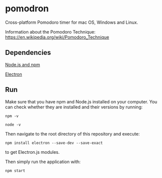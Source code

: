 # pomodron
Cross-platform Pomodoro timer for mac OS, Windows and Linux.

Information about the Pomodoro Technique: https://en.wikipedia.org/wiki/Pomodoro_Technique

## Dependencies
[Node.js and npm](https://www.npmjs.com/get-npm)

[Electron](https://www.npmjs.com/package/electron)

## Run
Make sure that you have npm and Node.js installed on your computer. You can check whether they are installed and their versions by running:

``` npm -v ```

``` node -v ```

Then navigate to the root directory of this repository and execute: 

```npm install electron --save-dev --save-exact```

to get Electron.js modules.

Then simply run the application with:

``` npm start ```


